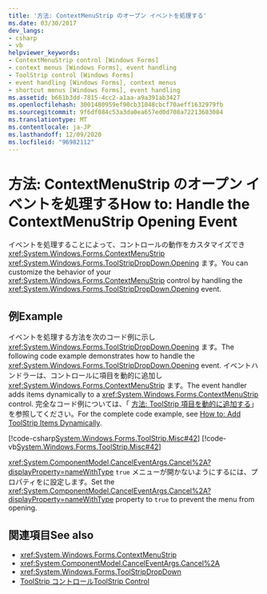 ```yaml
---
title: '方法: ContextMenuStrip のオープン イベントを処理する'
ms.date: 03/30/2017
dev_langs:
- csharp
- vb
helpviewer_keywords:
- ContextMenuStrip control [Windows Forms]
- context menus [Windows Forms], event handling
- ToolStrip control [Windows Forms]
- event handling [Windows Forms], context menus
- shortcut menus [Windows Forms], event handling
ms.assetid: b661b3dd-7815-4cc2-a1aa-a9a391ab3427
ms.openlocfilehash: 3001480959ef90cb31048cbcf70aeff1632979fb
ms.sourcegitcommit: 9f6df084c53a3da0ea657ed0d708a72213683084
ms.translationtype: MT
ms.contentlocale: ja-JP
ms.lasthandoff: 12/09/2020
ms.locfileid: "96982112"
---
```

# <a name="how-to-handle-the-contextmenustrip-opening-event"></a><span data-ttu-id="04b52-102">方法: ContextMenuStrip のオープン イベントを処理する</span><span class="sxs-lookup"><span data-stu-id="04b52-102">How to: Handle the ContextMenuStrip Opening Event</span></span>
<span data-ttu-id="04b52-103">イベントを処理することによって、コントロールの動作をカスタマイズでき <xref:System.Windows.Forms.ContextMenuStrip> <xref:System.Windows.Forms.ToolStripDropDown.Opening> ます。</span><span class="sxs-lookup"><span data-stu-id="04b52-103">You can customize the behavior of your <xref:System.Windows.Forms.ContextMenuStrip> control by handling the <xref:System.Windows.Forms.ToolStripDropDown.Opening> event.</span></span>  
  
## <a name="example"></a><span data-ttu-id="04b52-104">例</span><span class="sxs-lookup"><span data-stu-id="04b52-104">Example</span></span>  
 <span data-ttu-id="04b52-105">イベントを処理する方法を次のコード例に示し <xref:System.Windows.Forms.ToolStripDropDown.Opening> ます。</span><span class="sxs-lookup"><span data-stu-id="04b52-105">The following code example demonstrates how to handle the <xref:System.Windows.Forms.ToolStripDropDown.Opening> event.</span></span> <span data-ttu-id="04b52-106">イベントハンドラーは、コントロールに項目を動的に追加し <xref:System.Windows.Forms.ContextMenuStrip> ます。</span><span class="sxs-lookup"><span data-stu-id="04b52-106">The event handler adds items dynamically to a <xref:System.Windows.Forms.ContextMenuStrip> control.</span></span> <span data-ttu-id="04b52-107">完全なコード例については、「 [方法: ToolStrip 項目を動的に追加する](how-to-add-toolstrip-items-dynamically.md)」を参照してください。</span><span class="sxs-lookup"><span data-stu-id="04b52-107">For the complete code example, see [How to: Add ToolStrip Items Dynamically](how-to-add-toolstrip-items-dynamically.md).</span></span>  
  
 [!code-csharp[System.Windows.Forms.ToolStrip.Misc#42](~/samples/snippets/csharp/VS_Snippets_Winforms/System.Windows.Forms.ToolStrip.Misc/CS/Program.cs#42)]
 [!code-vb[System.Windows.Forms.ToolStrip.Misc#42](~/samples/snippets/visualbasic/VS_Snippets_Winforms/System.Windows.Forms.ToolStrip.Misc/VB/Program.vb#42)]  
  
 <span data-ttu-id="04b52-108"><xref:System.ComponentModel.CancelEventArgs.Cancel%2A?displayProperty=nameWithType> `true` メニューが開かないようにするには、プロパティをに設定します。</span><span class="sxs-lookup"><span data-stu-id="04b52-108">Set the <xref:System.ComponentModel.CancelEventArgs.Cancel%2A?displayProperty=nameWithType> property to `true` to prevent the menu from opening.</span></span>  
  
## <a name="see-also"></a><span data-ttu-id="04b52-109">関連項目</span><span class="sxs-lookup"><span data-stu-id="04b52-109">See also</span></span>

- <xref:System.Windows.Forms.ContextMenuStrip>
- <xref:System.ComponentModel.CancelEventArgs.Cancel%2A>
- <xref:System.Windows.Forms.ToolStripDropDown>
- [<span data-ttu-id="04b52-110">ToolStrip コントロール</span><span class="sxs-lookup"><span data-stu-id="04b52-110">ToolStrip Control</span></span>](toolstrip-control-windows-forms.md)
